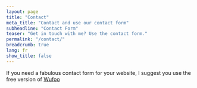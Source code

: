 ```yaml
---
layout: page
title: "Contact"
meta_title: "Contact and use our contact form"
subheadline: "Contact Form"
teaser: "Get in touch with me? Use the contact form."
permalink: "/contact/"
breadcrumb: true
lang: fr
show_title: false
---
```


If you need a fabulous contact form for your website, I suggest you use the free version of [Wufoo](http://www.wufoo.com/)
